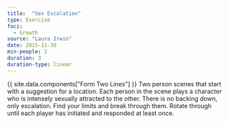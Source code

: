 ```yaml
---
title:  "Sex Escalation"
type: Exercise
foci:
  - Growth
source: "Laura Irwin"
date: 2015-11-30
min-people: 2
duration: 3
duration-type: linear
---
```

{{ site.data.components["Form Two Lines"] }}
Two person scenes that start with a suggestion for a location.
Each person in the scene plays a character who is intensely sexually attracted to the other.
There is no backing down, only escalation.
Find your limits and break through them.
Rotate through until each player has initiated and responded at least once.
